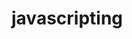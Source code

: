                                                                                         
# javascripting


